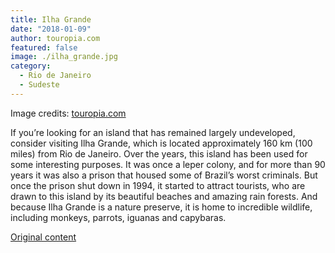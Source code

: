 ```yaml
---
title: Ilha Grande
date: "2018-01-09"
author: touropia.com
featured: false
image: ./ilha_grande.jpg
category:
  - Rio de Janeiro
  - Sudeste
---
```


Image credits: [touropia.com](https://www.touropia.com/islands-in-brazil/)

If you’re looking for an island that has remained largely undeveloped, consider visiting Ilha Grande, which is located approximately 160 km (100 miles) from Rio de Janeiro. Over the years, this island has been used for some interesting purposes. It was once a leper colony, and for more than 90 years it was also a prison that housed some of Brazil’s worst criminals. But once the prison shut down in 1994, it started to attract tourists, who are drawn to this island by its beautiful beaches and amazing rain forests. And because Ilha Grande is a nature preserve, it is home to incredible wildlife, including monkeys, parrots, iguanas and capybaras.

[Original content](https://www.touropia.com/islands-in-brazil/)
